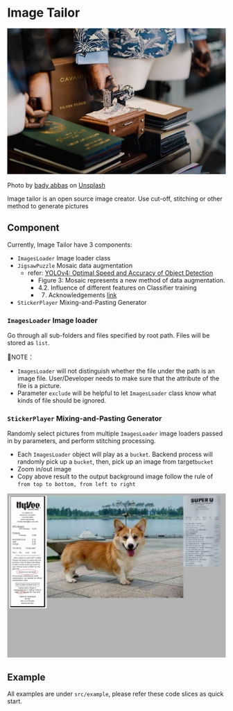 # Image Tailor

![logo](assets/logo.jpg)

Photo by <a href="https://unsplash.com/@bady?utm_source=unsplash&utm_medium=referral&utm_content=creditCopyText">bady abbas</a> on <a href="https://unsplash.com/?utm_source=unsplash&utm_medium=referral&utm_content=creditCopyText">Unsplash</a>

Image tailor is an open source image creator.
Use cut-off, stitching or other method to generate pictures

## Component
Currently, Image Tailor have 3 components:
- `ImagesLoader` Image loader class
- `JigsawPuzzle` Mosaic data augmentation
  - refer: [YOLOv4: Optimal Speed and Accuracy of Object Detection](https://arxiv.org/abs/2004.10934v1)
    - Figure 3: Mosaic represents a new method of data augmentation.
    - 4.2. Influence of different features on Classifier training
    - 7. Acknowledgements [link](https://github.com/ultralytics/yolov3)
- `StickerPlayer` Mixing-and-Pasting Generator

### `ImagesLoader` Image loader
Go through all sub-folders and files specified by root path. Files will be stored as `list`.

:cactus:NOTE：
- `ImagesLoader` will not distinguish whether the file under the path is an image file. User/Developer needs to make sure that the attribute of the file is a picture.  
- Parameter `exclude` will be helpful to let `ImagesLoader` class know what kinds of file should be ignored.

### `StickerPlayer` Mixing-and-Pasting Generator
Randomly select pictures from multiple `ImagesLoader` image loaders passed in by parameters, and perform stitching processing.
- Each `ImagesLoader` object will play as a `bucket`. Backend process will randomly pick up a `bucket`, then, pick up an image from target`bucket`  
- Zoom in/out image
- Copy above result to the output background image follow the rule of `from top to bottom, from left to right`

![spdemo](src/example/spdemo.jpg)

## Example
All examples are under `src/example`, please refer these code slices as quick start.
